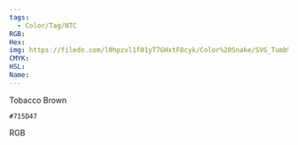 ```yaml
---
tags:
  - Color/Tag/NTC
RGB:
Hex:
img: https://filedn.com/l0hpzxl1f01yT7GHxtF8cyk/Color%20Snake/SVG_Tumb%20Mass%20No%20Name/715D47.svg
CMYK:
HSL:
Name:
---
```

Tobacco Brown
```palette
#715D47
```
RGB
